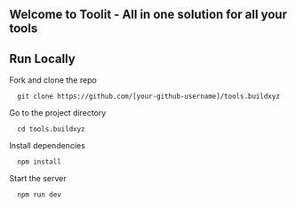 ## Welcome to Toolit - All in one solution for all your tools


## Run Locally

Fork and clone the repo

```
  git clone https://github.com/[your-github-username]/tools.buildxyz
```

Go to the project directory

```
  cd tools.buildxyz
```

Install dependencies

```
  npm install
```

Start the server

```
  npm run dev
```


